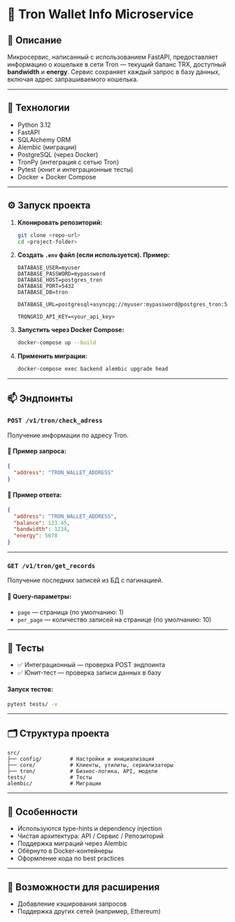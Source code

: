 # 🧠 Tron Wallet Info Microservice

## 📌 Описание

Микросервис, написанный с использованием FastAPI, предоставляет информацию о кошельке в сети Tron — текущий баланс TRX, доступный **bandwidth** и **energy**.
Сервис сохраняет каждый запрос в базу данных, включая адрес запрашиваемого кошелька.

---

## 🚀 Технологии

- Python 3.12
- FastAPI
- SQLAlchemy ORM
- Alembic (миграции)
- PostgreSQL (через Docker)
- TronPy (интеграция с сетью Tron)
- Pytest (юнит и интеграционные тесты)
- Docker + Docker Compose

---

## ⚙️ Запуск проекта

1. **Клонировать репозиторий:**

   ```bash
   git clone <repo-url>
   cd <project-folder>
   ```

2. **Создать `.env` файл (если используется). Пример:**

   ```env
   DATABASE_USER=myuser
   DATABASE_PASSWORD=mypassword
   DATABASE_HOST=postgres_tron
   DATABASE_PORT=5432
   DATABASE_DB=tron

   DATABASE_URL=postgresql+asyncpg://myuser:mypassword@postgres_tron:5432/tron

   TRONGRID_API_KEY=<your_api_key>
   ```

3. **Запустить через Docker Compose:**

   ```bash
   docker-compose up --build
   ```

4. **Применить миграции:**

   ```bash
   docker-compose exec backend alembic upgrade head
   ```

---

## 📫 Эндпоинты

### `POST /v1/tron/check_adress`

Получение информации по адресу Tron.

#### 🔸 Пример запроса:

```json
{
  "address": "TRON_WALLET_ADDRESS"
}
```

#### 🔸 Пример ответа:

```json
{
  "address": "TRON_WALLET_ADDRESS",
  "balance": 123.45,
  "bandwidth": 1234,
  "energy": 5678
}
```

---

### `GET /v1/tron/get_records`

Получение последних записей из БД с пагинацией.

#### 🔸 Query-параметры:

- `page` — страница (по умолчанию: 1)
- `per_page` — количество записей на странице (по умолчанию: 10)

---

## 🧪 Тесты

- ✅ Интеграционный — проверка POST эндпоинта
- ✅ Юнит-тест — проверка записи данных в базу

#### Запуск тестов:

```bash
pytest tests/ -v
```

---

## 🗂️ Структура проекта

```
src/
├── config/         # Настройки и инициализация
├── core/           # Клиенты, утилиты, сериализаторы
├── tron/           # Бизнес-логика, API, модели
tests/              # Тесты
alembic/            # Миграции
```

---

## 📌 Особенности

- Используются type-hints и dependency injection
- Чистая архитектура: API / Сервис / Репозиторий
- Поддержка миграций через Alembic
- Обёрнуто в Docker-контейнеры
- Оформление кода по best practices

---

## 🧩 Возможности для расширения

- Добавление кэширования запросов
- Поддержка других сетей (например, Ethereum)
